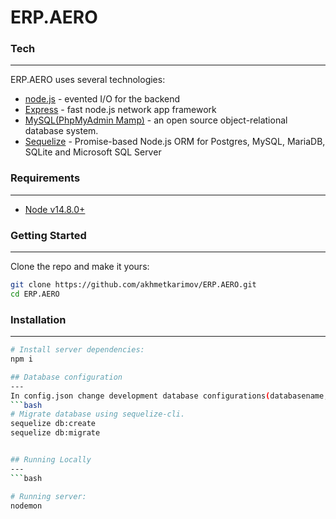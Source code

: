 # ERP.AERO

### Tech
---
ERP.AERO uses several technologies:

* [node.js] - evented I/O for the backend
* [Express] - fast node.js network app framework 
* [MySQL(PhpMyAdmin Mamp)] - an open source object-relational database system.
* [Sequelize] - Promise-based Node.js ORM for Postgres, MySQL, MariaDB, SQLite and Microsoft SQL Server

###  Requirements
---
- [Node v14.8.0+](https://nodejs.org/en/download/current/)

###  Getting Started
---
Clone the repo and make it yours:


```bash
git clone https://github.com/akhmetkarimov/ERP.AERO.git
cd ERP.AERO
```
    

### Installation
---
```bash
# Install server dependencies:
npm i

## Database configuration
---
In config.json change development database configurations(databasename, username, password).
```bash
# Migrate database using sequelize-cli.
sequelize db:create
sequelize db:migrate


## Running Locally
---
```bash

# Running server: 
nodemon
```

   [MySQL(PhpMyAdmin Mamp)]: <https://www.mamp.info/en/downloads/>
   [Sequelize]: <https://sequelize.org/>
   [node.js]: <http://nodejs.org>
   [express]: <http://expressjs.com>
